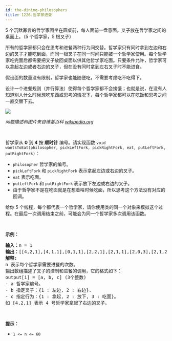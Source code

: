 ```yaml
---
id: the-dining-philosophers
title: 1226.哲学家进餐
---
```

5 个沉默寡言的哲学家围坐在圆桌前，每人面前一盘意面。叉子放在哲学家之间的桌面上。（5 个哲学家，5 根叉子）

所有的哲学家都只会在思考和进餐两种行为间交替。哲学家只有同时拿到左边和右边的叉子才能吃到面，而同一根叉子在同一时间只能被一个哲学家使用。每个哲学家吃完面后都需要把叉子放回桌面以供其他哲学家吃面。只要条件允许，哲学家可以拿起左边或者右边的叉子，但在没有同时拿到左右叉子时不能进食。

假设面的数量没有限制，哲学家也能随便吃，不需要考虑吃不吃得下。

设计一个进餐规则（并行算法）使得每个哲学家都不会挨饿；也就是说，在没有人知道别人什么时候想吃东西或思考的情况下，每个哲学家都可以在吃饭和思考之间一直交替下去。

![](https://assets.leetcode-cn.com/aliyun-lc-upload/uploads/2019/10/23/an_illustration_of_the_dining_philosophers_problem.png)

_问题描述和图片来自维基百科 [wikipedia.org](https://en.wikipedia.org/wiki/Dining_philosophers_problem)_

 

哲学家从 **0** 到 **4** 按 **顺时针** 编号。请实现函数 <code>void wantsToEat(philosopher, pickLeftFork, pickRightFork, eat, putLeftFork, putRightFork)</code>：


- <code>philosopher</code> 哲学家的编号。
- <code>pickLeftFork</code> 和 <code>pickRightFork</code> 表示拿起左边或右边的叉子。
- <code>eat</code> 表示吃面。
- <code>putLeftFork</code> 和 <code>putRightFork</code> 表示放下左边或右边的叉子。
- 由于哲学家不是在吃面就是在想着啥时候吃面，所以思考这个方法没有对应的回调。

给你 5 个线程，每个都代表一个哲学家，请你使用类的同一个对象来模拟这个过程。在最后一次调用结束之前，可能会为同一个哲学家多次调用该函数。

 

**示例：**


<pre><strong>输入：</strong>n = 1<br/><strong>输出：</strong>[[4,2,1],[4,1,1],[0,1,1],[2,2,1],[2,1,1],[2,0,3],[2,1,2],[2,2,2],[4,0,3],[4,1,2],[0,2,1],[4,2,2],[3,2,1],[3,1,1],[0,0,3],[0,1,2],[0,2,2],[1,2,1],[1,1,1],[3,0,3],[3,1,2],[3,2,2],[1,0,3],[1,1,2],[1,2,2]]<br/><strong>解释:</strong><br/>n 表示每个哲学家需要进餐的次数。<br/>输出数组描述了叉子的控制和进餐的调用，它的格式如下：<br/>output[i] = [a, b, c] (3个整数)<br/>- a 哲学家编号。<br/>- b 指定叉子：&#123;1 : 左边, 2 : 右边&#125;.<br/>- c 指定行为：&#123;1 : 拿起, 2 : 放下, 3 : 吃面&#125;。<br/>如 [4,2,1] 表示 4 号哲学家拿起了右边的叉子。<br/></pre>

 

**提示：**


- <code>1 &lt;= n &lt;= 60</code>
